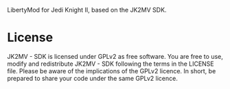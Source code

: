 LibertyMod for Jedi Knight II, based on the JK2MV SDK.

# License
JK2MV - SDK is licensed under GPLv2 as free software. You are free to use, modify and redistribute JK2MV - SDK following the terms in the LICENSE file. Please be aware of the implications of the GPLv2 licence. In short, be prepared to share your code under the same GPLv2 licence.
